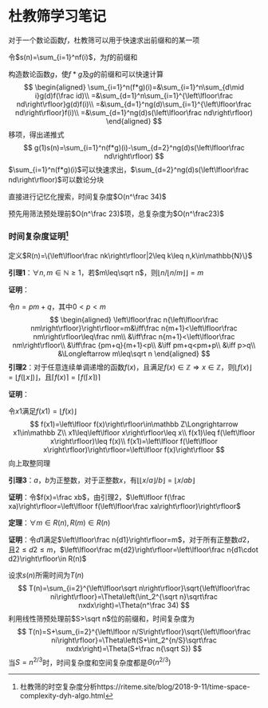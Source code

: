 # 杜教筛学习笔记

对于一个数论函数$f$，杜教筛可以用于快速求出前缀和的某一项

令$s(n)=\sum_{i=1}^nf(i)$，为$f$的前缀和

构造数论函数$g$，使$f*g$及$g$的前缀和可以快速计算
$$
\begin{aligned}
\sum_{i=1}^n(f*g)(i)=&\sum_{i=1}^n\sum_{d\mid i}g(d)f(\frac id)\\
=&\sum_{d=1}^n\sum_{i=1}^{\left\lfloor\frac nd\right\rfloor}g(d)f(i)\\
=&\sum_{d=1}^ng(d)\sum_{i=1}^{\left\lfloor\frac nd\right\rfloor}f(i)\\
=&\sum_{d=1}^ng(d)s(\left\lfloor\frac nd\right\rfloor)
\end{aligned}
$$
移项，得出递推式
$$
g(1)s(n)=\sum_{i=1}^n(f*g)(i)-\sum_{d=2}^ng(d)s(\left\lfloor\frac nd\right\rfloor)
$$
$\sum_{i=1}^n(f*g)(i)$可以快速求出，$\sum_{d=2}^ng(d)s(\left\lfloor\frac nd\right\rfloor)$可以数论分块

直接进行记忆化搜索，时间复杂度$O(n^\frac 34)$

预先用筛法预处理前$O(n^\frac 23)$项，总复杂度为$O(n^\frac23)$

###  时间复杂度证明[^1]

定义$R(n)=\{\left\lfloor\frac nk\right\rfloor|2\leq k\leq n,k\in\mathbb{N}\}$

**引理1**：$\forall n,m\in\mathbb N \geq 1$，若$m\leq\sqrt n$，则$\left\lfloor n/\left\lfloor n/m\right\rfloor\right\rfloor=m$

**证明**：

令$n=pm+q$，其中$0<p<m$
$$
\begin{aligned}
\left\lfloor\frac n{\left\lfloor\frac nm\right\rfloor}\right\rfloor=m&\iff\frac n{m+1}<\left\lfloor\frac nm\right\rfloor\leq\frac nm\\
&\iff\frac n{m+1}<\left\lfloor\frac nm\right\rfloor\\
&\iff\frac {pm+q}{m+1}<p\\
&\iff pm+q<pm+p\\
&\iff p>q\\
&\Longleftarrow m\leq\sqrt n
\end{aligned}
$$
**引理2**：对于任意连续单调递增的函数$f(x)$，且满足$f(x)\in\mathbb Z\Longrightarrow x\in\mathbb Z$，则$\left\lfloor f(x)\right\rfloor=\left\lfloor f(\left\lfloor x\right\rfloor)\right\rfloor$，且$\left\lceil f(x)\right\rceil=\left\lceil f(\left\lceil x\right\rceil)\right\rceil$

**证明**：

令$x1$满足$f(x1)=\left\lfloor f(x)\right\rfloor$
$$
f(x1)=\left\lfloor f(x)\right\rfloor\in\mathbb Z\Longrightarrow x1\in\mathbb Z\\
x1\leq\left\lfloor x\right\rfloor\leq x\\
f(x1)\leq f(\left\lfloor x\right\rfloor)\leq f(x)\\
f(x1)=\left\lfloor f(\left\lfloor x\right\rfloor)\right\rfloor=\left\lfloor f(x)\right\rfloor
$$
向上取整同理

**引理3**：$a$，$b$为正整数，对于正整数$x$，有$\left\lfloor\left\lfloor x/a\right\rfloor /b\right\rfloor=\left\lfloor x/ab\right\rfloor$

**证明**：令$f(x)=\frac xb$，由引理2，$\left\lfloor f(\frac xa)\right\rfloor=\left\lfloor f(\left\lfloor\frac xa\right\rfloor)\right\rfloor$

**定理**：$\forall m\in R(n),R(m)\in R(n)$

**证明**：令$d1$满足$\left\lfloor\frac n{d1}\right\rfloor=m$，对于所有正整数$d2$，且$2\leq d2\leq m$，$\left\lfloor\frac m{d2}\right\rfloor=\left\lfloor\frac n{d1\cdot d2}\right\rfloor\in R(n)$

设求$s(n)$所需时间为$T(n)$
$$
T(n)=\sum_{i=2}^{\left\lfloor\sqrt n\right\rfloor}\sqrt{\left\lfloor\frac ni\right\rfloor}=\Theta\left(\int_2^{\sqrt n}\sqrt\frac nxdx\right)=\Theta(n^\frac 34)
$$
利用线性筛预处理前$S>\sqrt n$位的前缀和，时间复杂度为
$$
T(n)=S+\sum_{i=2}^{\left\lfloor n/S\right\rfloor}\sqrt{\left\lfloor\frac ni\right\rfloor}=\Theta\left(S+\int_2^{n/S}\sqrt\frac nxdx\right)=\Theta(S+\frac n{\sqrt S})
$$
当$S=n^{2/3}$时，时间复杂度和空间复杂度都是$\Theta(n^{2/3})$



[^1]:杜教筛的时空复杂度分析https://riteme.site/blog/2018-9-11/time-space-complexity-dyh-algo.html